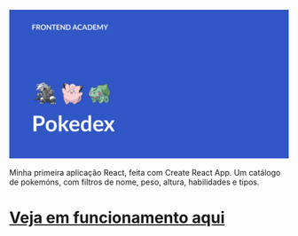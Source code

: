 ![Logo](images/logo.png)

Minha primeira aplicação React, feita com Create React App. Um catálogo de pokemóns, com filtros de nome, peso, altura, habilidades e tipos.
# [Veja em funcionamento aqui](https://giandanves.github.io/pokedex)
